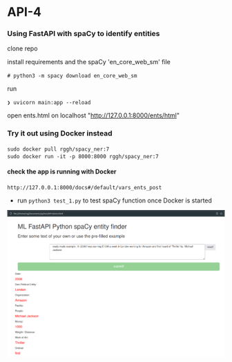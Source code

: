 # API-4

### Using FastAPI with spaCy to identify entities

clone repo

install requirements and the spaCy 'en_core_web_sm' file

`# python3 -m spacy download en_core_web_sm`

run

`❯ uvicorn main:app --reload`

open ents.html on localhost "http://127.0.0.1:8000/ents/html"

### Try it out using Docker instead

`sudo docker pull rggh/spacy_ner:7`<br>
`sudo docker run -it -p 8000:8000 rggh/spacy_ner:7`<br>

#### check the app is running with Docker

`http://127.0.0.1:8000/docs#/default/vars_ents_post`

- run `python3 test_1.py` to test spaCy function once Docker is started

![Spacy](https://github.com/RGGH/API-4/blob/main/api-spaCy.png)
